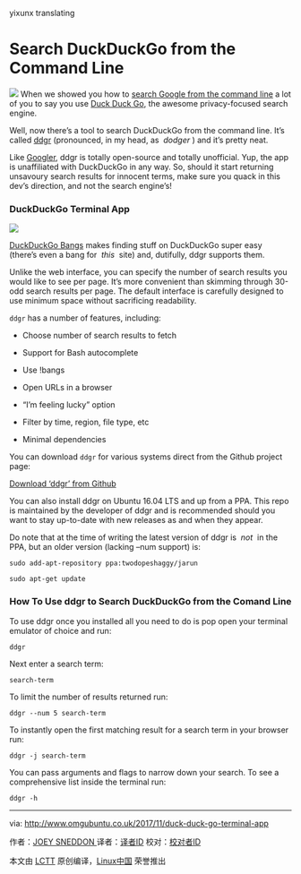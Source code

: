 yixunx translating

# Search DuckDuckGo from the Command Line

 ![](http://www.omgubuntu.co.uk/wp-content/uploads/2017/11/duckduckgo.png)
When we showed you how to [search Google from the command line][3] a lot of you to say you use [Duck Duck Go][4], the awesome privacy-focused search engine.

Well, now there’s a tool to search DuckDuckGo from the command line. It’s called [ddgr][6] (pronounced, in my head, as  _dodger_ ) and it’s pretty neat.

Like [Googler][7], ddgr is totally open-source and totally unofficial. Yup, the app is unaffiliated with DuckDuckGo in any way. So, should it start returning unsavoury search results for innocent terms, make sure you quack in this dev’s direction, and not the search engine’s!

### DuckDuckGo Terminal App

![](http://www.omgubuntu.co.uk/wp-content/uploads/2017/11/ddgr-gif.gif)

[DuckDuckGo Bangs][8] makes finding stuff on DuckDuckGo super easy (there’s even a bang for  _this_  site) and, dutifully, ddgr supports them.

Unlike the web interface, you can specify the number of search results you would like to see per page. It’s more convenient than skimming through 30-odd search results per page. The default interface is carefully designed to use minimum space without sacrificing readability.

`ddgr` has a number of features, including:

*   Choose number of search results to fetch

*   Support for Bash autocomplete

*   Use !bangs

*   Open URLs in a browser

*   “I’m feeling lucky” option

*   Filter by time, region, file type, etc

*   Minimal dependencies

You can download `ddgr` for various systems direct from the Github project page:

[Download ‘ddgr’ from Github][9]

You can also install ddgr on Ubuntu 16.04 LTS and up from a PPA. This repo is maintained by the developer of ddgr and is recommended should you want to stay up-to-date with new releases as and when they appear.

Do note that at the time of writing the latest version of ddgr is  _not_  in the PPA, but an older version (lacking –num support) is:

```
sudo add-apt-repository ppa:twodopeshaggy/jarun
```

```
sudo apt-get update
```

### How To Use ddgr to Search DuckDuckGo from the Comand Line

To use ddgr once you installed all you need to do is pop open your terminal emulator of choice and run:

```
ddgr
```

Next enter a search term:

```
search-term
```

To limit the number of results returned run:

```
ddgr --num 5 search-term
```

To instantly open the first matching result for a search term in your browser run:

```
ddgr -j search-term
```

You can pass arguments and flags to narrow down your search. To see a comprehensive list inside the terminal run:

```
ddgr -h
```

--------------------------------------------------------------------------------

via: http://www.omgubuntu.co.uk/2017/11/duck-duck-go-terminal-app

作者：[JOEY SNEDDON  ][a]
译者：[译者ID](https://github.com/译者ID)
校对：[校对者ID](https://github.com/校对者ID)

本文由 [LCTT](https://github.com/LCTT/TranslateProject) 原创编译，[Linux中国](https://linux.cn/) 荣誉推出

[a]:https://plus.google.com/117485690627814051450/?rel=author
[1]:https://plus.google.com/117485690627814051450/?rel=author
[2]:http://www.omgubuntu.co.uk/category/download
[3]:http://www.omgubuntu.co.uk/2017/08/search-google-from-the-command-line
[4]:http://duckduckgo.com/
[5]:http://www.omgubuntu.co.uk/2017/11/duck-duck-go-terminal-app
[6]:https://github.com/jarun/ddgr
[7]:https://github.com/jarun/googler
[8]:https://duckduckgo.com/bang
[9]:https://github.com/jarun/ddgr/releases/tag/v1.1
